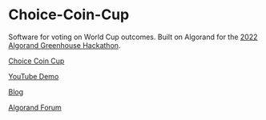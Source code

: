 # Choice-Coin-Cup
Software for voting on World Cup outcomes. Built on Algorand for the [2022 Algorand Greenhouse Hackathon](https://github.com/algorandfoundation/grow-algorand/issues/191).

[Choice Coin Cup](https://www.choiceinferno.com/)

[YouTube Demo](https://www.youtube.com/watch?v=3kMrobt61mM)

[Blog](https://medium.com/@ChoiceCoin/choice-coin-cup-bdb9ea415bb)

[Algorand Forum](https://forum.algorand.org/t/choice-coin-cup/8077)

